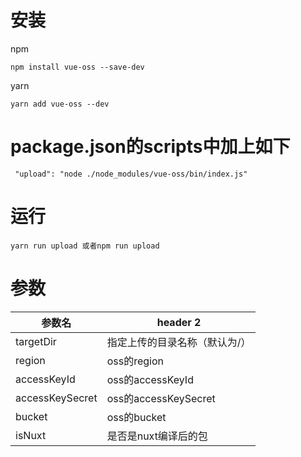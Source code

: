 # 安装
npm
```
npm install vue-oss --save-dev
```

yarn
```
yarn add vue-oss --dev
```

# package.json的scripts中加上如下
```
 "upload": "node ./node_modules/vue-oss/bin/index.js"
```
# 运行 
```
yarn run upload 或者npm run upload
```

# 参数
参数名 | header 2
---|---
targetDir | 指定上传的目录名称（默认为/）
region | oss的region
accessKeyId | oss的accessKeyId
accessKeySecret | oss的accessKeySecret
bucket | oss的bucket
isNuxt | 是否是nuxt编译后的包
